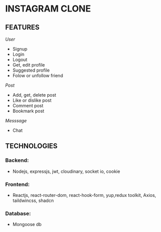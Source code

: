 # INSTAGRAM CLONE 
## FEATURES

*User*
- Signup
- Login
- Logout
- Get, edit profile
- Suggested profile
- Folow or unfollow friend
  
*Post*
- Add, get, delete post
- Like or dislike post
- Comment post
- Bookmark post

*Messsage*
- Chat
  
## TECHNOLOGIES
### Backend:
- Nodejs, expressjs, jwt, cloudinary, socket io, cookie
### Frontend:
- Reactjs, react-router-dom, react-hook-form, yup,redux toolkit, Axios, taildwincss, shadcn
### Database: 
- Mongoose db
